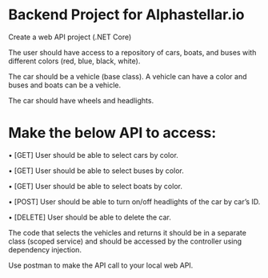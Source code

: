 # Backend Project for Alphastellar.io

Create a web API project (.NET Core)

The user should have access to a repository of cars, boats, and buses with different colors (red, blue, black, white). 

The car should be a vehicle (base class). A vehicle can have a color and buses and boats can be a vehicle. 

The car should have wheels and headlights. 

# Make the below API to access:
• [GET] User should be able to select cars by color.

• [GET] User should be able to select buses by color.

• [GET] User should be able to select boats by color.

• [POST] User should be able to turn on/off headlights of the car by car’s ID.

• [DELETE] User should be able to delete the car. 


The code that selects the vehicles and returns it should be in a separate class (scoped service) and should be accessed by the controller using dependency injection. 

Use postman to make the API call to your local web API. 
